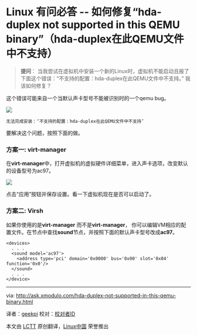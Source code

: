 Linux 有问必答 -- 如何修复“hda-duplex not supported in this QEMU binary”（hda-duplex在此QEMU文件中不支持）
================================================================================
> **提问**： 当我尝试在虚拟机中安装一个新的Linux时，虚拟机不能启动且报了下面这个错误：“不支持的配置：hda-duplex在此QEMU文件中不支持。” 我该如何修复？

这个错误可能来自一个当默认声卡型号不能被识别时的一个qemu bug。

![](https://farm4.staticflickr.com/3935/15000012754_b8b147fb16_o.png)

    无法完成安装：‘不支持的配置：hda-duplex在此QEMU文件中不支持’

要解决这个问题，按照下面的做。

### 方案一: virt-manager ###

在**virt-manager**中，打开虚拟机的虚拟硬件详细菜单，进入声卡选项，改变默认的设备型号为ac97。 

![](https://farm4.staticflickr.com/3956/15435183020_d97856170c_z.jpg)

点击“应用”按钮并保存设置。看一下虚拟机现在是否可以启动了。

### 方案二: Virsh ###

如果你使用的是**virt-manager** 而不是**virt-manager**， 你可以编辑VM相应的配置文件。在<device>节点中查找**sound**节点，并按照下面的默认声卡型号改成**ac97**。

    <devices>
      . . .
      <sound model='ac97'>
        <address type='pci' domain='0x0000' bus='0x00' slot='0x04' function='0x0'/>
      </sound>
      . . .
    </device>

--------------------------------------------------------------------------------

via: http://ask.xmodulo.com/hda-duplex-not-supported-in-this-qemu-binary.html

译者：[geekpi](https://github.com/geekpi)
校对：[校对者ID](https://github.com/校对者ID)

本文由 [LCTT](https://github.com/LCTT/TranslateProject) 原创翻译，[Linux中国](http://linux.cn/) 荣誉推出